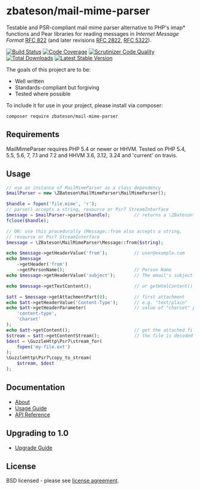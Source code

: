 # zbateson/mail-mime-parser

Testable and PSR-compliant mail mime parser alternative to PHP's imap* functions and Pear libraries for reading messages in _Internet Message Format_ [RFC 822](http://tools.ietf.org/html/rfc822) (and later revisions [RFC 2822](http://tools.ietf.org/html/rfc2822), [RFC 5322](http://tools.ietf.org/html/rfc5322)).

[![Build Status](https://travis-ci.org/zbateson/mail-mime-parser.svg?branch=master)](https://travis-ci.org/zbateson/mail-mime-parser)
[![Code Coverage](https://scrutinizer-ci.com/g/zbateson/mail-mime-parser/badges/coverage.png?b=master)](https://scrutinizer-ci.com/g/zbateson/mail-mime-parser/?branch=master)
[![Scrutinizer Code Quality](https://scrutinizer-ci.com/g/zbateson/mail-mime-parser/badges/quality-score.png?b=master)](https://scrutinizer-ci.com/g/zbateson/mail-mime-parser/?branch=master)
[![Total Downloads](https://poser.pugx.org/zbateson/mail-mime-parser/downloads)](https://packagist.org/packages/zbateson/mail-mime-parser)
[![Latest Stable Version](https://poser.pugx.org/zbateson/mail-mime-parser/version)](https://packagist.org/packages/zbateson/mail-mime-parser)

The goals of this project are to be:

* Well written
* Standards-compliant but forgiving
* Tested where possible

To include it for use in your project, please install via composer:

```
composer require zbateson/mail-mime-parser
```

## Requirements

MailMimeParser requires PHP 5.4 or newer or HHVM.  Tested on PHP 5.4, 5.5, 5.6, 7, 7.1 and 7.2 and HHVM 3.6, 3.12, 3.24 and 'current' on travis.

## Usage

```php
// use an instance of MailMimeParser as a class dependency
$mailParser = new \ZBateson\MailMimeParser\MailMimeParser();

$handle = fopen('file.mime', 'r');
// parse() accepts a string, resource or Psr7 StreamInterface
$message = $mailParser->parse($handle);         // returns a \ZBateson\MailMimeParser\Message
fclose($handle);

// OR: use this procedurally (Message::from also accepts a string,
// resource or Psr7 StreamInterface
$message = \ZBateson\MailMimeParser\Message::from($string);

echo $message->getHeaderValue('from');          // user@example.com
echo $message
    ->getHeader('from')
    ->getPersonName();                          // Person Name
echo $message->getHeaderValue('subject');       // The email's subject

echo $message->getTextContent();                // or getHtmlContent()

$att = $message->getAttachmentPart(0);          // first attachment
echo $att->getHeaderValue('Content-Type');      // e.g. "text/plain"
echo $att->getHeaderParameter(                  // value of "charset" part
    'content-type',
    'charset'
);
echo $att->getContent();                        // get the attached file's contents
$stream = $att->getContentStream();             // the file is decoded automatically
$dest = \GuzzleHttp\Psr7\stream_for(
    fopen('my-file.ext')
);
\GuzzleHttp\Psr7\copy_to_stream(
    $stream, $dest
);
```

## Documentation

* [About](https://mail-mime-parser.org)
* [Usage Guide](https://mail-mime-parser.org/#quick-usage-guide)
* [API Reference](https://mail-mime-parser.org/api/1.0)

## Upgrading to 1.0

* [Upgrade Guide](https://mail-mime-parser.org/upgrade-1.0)

## License

BSD licensed - please see [license agreement](https://github.com/zbateson/mail-mime-parser/blob/master/LICENSE).
